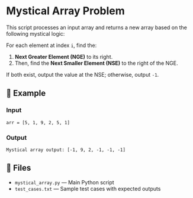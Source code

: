 # Mystical Array Problem

This script processes an input array and returns a new array based on the following mystical logic:

For each element at index `i`, find the:
1. **Next Greater Element (NGE)** to its right.
2. Then, find the **Next Smaller Element (NSE)** to the right of the NGE.

If both exist, output the value at the NSE; otherwise, output `-1`.

## 🧪 Example

### Input
```
arr = [5, 1, 9, 2, 5, 1]
```

### Output
```
Mystical array output: [-1, 9, 2, -1, -1, -1]
```

## 📁 Files
- `mystical_array.py` — Main Python script
- `test_cases.txt` — Sample test cases with expected outputs
